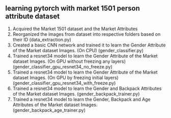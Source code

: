
## learning pytorch with market 1501 person attribute dataset

1.	Acquired the Market 1501 dataset and the Market Attributes
2.	Reorganized the images from dataset into respective folders based on their ID (data_extraction.py)
3.	Created a basic CNN network and trained it to learn the Gender Attribute of the Market dataset Images. (On CPU) (gender_classifier.py)
4.	Trained a resnet34 model to learn the Gender Attribute of the Market dataset Images. (On GPU without freezing any layers) (gender_classifier_gpu_resnet34_no_freeze.py)
5.	Trained a resnet34 model to learn the Gender Attribute of the Market dataset Images. (On GPU by freezing initial layers) (gender_classifier_gpu_resnet34_with_freeze.py)
6.	Trained a resnet34 model to learn the Gender and Backpack Attributes of the Market dataset Images. (gender_backpack_trainer.py)
7.	Trained a resnet34 model to learn the Gender, Backpack and Age Attributes of the Market dataset Images. (gender_backpack_age_trainer.py)
